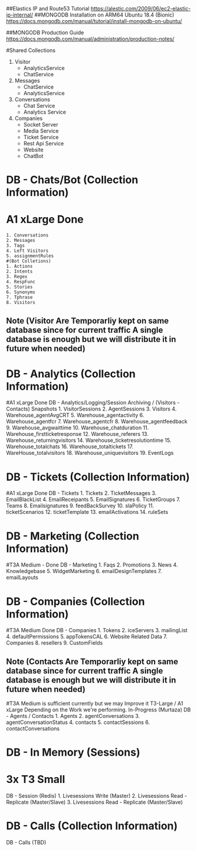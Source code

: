 ##Elastics IP and Route53 Tutorial
https://alestic.com/2009/06/ec2-elastic-ip-internal/
##MONGODB Installation on ARM64 Ubuntu 18.4 (Bionic)
https://docs.mongodb.com/manual/tutorial/install-mongodb-on-ubuntu/

##MONGODB Production Guide
https://docs.mongodb.com/manual/administration/production-notes/

#Shared Collections
1. Visitor 
    * AnalyticsService
    * ChatService
2. Messages
    * ChatService
    * AnalyticsService
3. Conversations
    * Chat Service
    * Analytics Service
4. Companies
    * Socket Server
    * Media Service
    * Ticket Service
    * Rest Api Service
    * Website
    * ChatBot

# DB - Chats/Bot (Collection Information)  
# A1 xLarge Done
    1. Conversations
    2. Messages
    3. Tags
    4. Left Visitors
    5. assignmentRules
    #(Bot Colletions)
    1. Actions
    2. Intents
    3. Regex
    4. RespFunc
    5. Stories
    6. Synonyms
    7. Tphrase
    8. Visitors

## Note (Visitor Are Temporarliy kept on same database since for current traffic A single database is enough but we will distribute it in future when needed)
# DB - Analytics (Collection Information) 
#A1 xLarge Done
DB - Analytics/Logging/Session Archiving / (Visitors - Contacts) Snapshots
    1.  VisitorSessions
    2.  AgentSessions
    3.  Visitors
    4.  Warehouse_agentAvgCRT
    5.  Warehouse_agentactivity
    6.  Warehouse_agentfcr
    7.  Warehouse_agentcfr
    8.  Warehouse_agentfeedback
    9.  Warehouse_avgwaittime
    10. Warehouse_chatduration
    11. Warehouse_firstticketresponse
    12. Warehouse_referers
    13. Warehouse_returningvisitors
    14. Warehouse_ticketresolutiontime
    15. Warehouse_totalchats
    16. Warehouse_totaltickets
    17. WareHouse_totalvisitors
    18. Warehouse_uniquevisitors 
    19. EventLogs

# DB - Tickets (Collection Information)
#A1 xLarge Done
DB - Tickets
    1.  Tickets
    2.  TicketMessages
    3.  EmailBlackList
    4.  EmailReceipants
    5.  EmailSignatures
    6.  TicketGroups
    7.  Teams
    8.  Emailsignatures
    9.  feedBackSurvey
    10. slaPolicy
    11. ticketScenarios
    12. ticketTemplate
    13. emailActivations
    14. ruleSets

# DB - Marketing (Collection Information) 
#T3A Medium - Done
DB - Marketing
    1. Faqs
    2. Promotions
    3. News
    4. Knowledgebase
    5. WidgetMarketing
    6. emailDesignTemplates
    7. emailLayouts

# DB - Companies (Collection Information) 
#T3A Medium Done
DB - Companies 
    1. Tokens
    2. iceServers
    3. mailingList
    4. defaultPermissions
    5. appTokensCAL
    6. Website Related Data
    7. Companies
    8. resellers
    9. CustomFields


## Note (Contacts Are Temporarliy kept on same database since for current traffic A single database is enough but we will distribute it in future when needed)
#T3A Medium is sufficient currently but we may Improve it T3-Large / A1 xLarge Depending on the Work we're performing. In-Progress (Murtaza)
DB - Agents / Contacts 
    1. Agents
    2. agentConversations
    3. agentConversationStatus
    4. contacts
    5. contactSessions
    6. contactConversations

# DB - In Memory (Sessions) 
# 3x T3 Small
DB - Session (Redis)
    1. Livesessions Write (Master)
    2. Livesessions Read - Replicate (Master/Slave)
    3. Livesessions Read - Replicate (Master/Slave)

# DB - Calls (Collection Information) 
DB - Calls (TBD)

